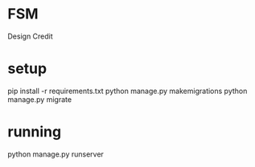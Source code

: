 # FSM
Design Credit 

# setup 
pip install -r requirements.txt
python manage.py makemigrations
python manage.py migrate
# running 
python manage.py runserver 

